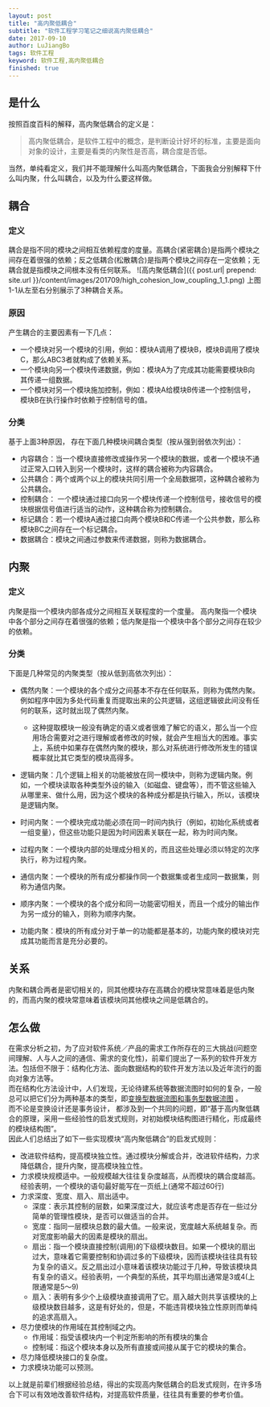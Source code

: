 ```yaml
---
layout: post
title: "高内聚低耦合"
subtitle: "软件工程学习笔记之细说高内聚低耦合"
date: 2017-09-10
author: LuJiangBo
tags: 软件工程
keyword: 软件工程,高内聚低耦合
finished: true
---
```


## 是什么
按照百度百科的解释，高内聚低耦合的定义是：  
> 高内聚低耦合，是软件工程中的概念，是判断设计好坏的标准，主要是面向对象的设计，主要是看类的内聚性是否高，耦合度是否低。    

当然，单纯看定义，我们并不能理解什么叫高内聚低耦合，下面我会分别解释下什么叫内聚，什么叫耦合，以及为什么要这样做。
## 耦合
### 定义
耦合是指不同的模块之间相互依赖程度的度量。高耦合(紧密耦合)是指两个模块之间存在着很强的依赖；反之低耦合(松散耦合)是指两个模块之间存在一定依赖；无耦合就是指模块之间根本没有任何联系。
![高内聚低耦合]({{ post.url| prepend: site.url  }}/content/images/201709/high_cohesion_low_coupling_1_1.png) 
上图1-1从左至右分别展示了3种耦合关系。
### 原因
产生耦合的主要因素有一下几点：  
* 一个模块对另一个模块的引用，例如：模块A调用了模块B，模块B调用了模块C，那么ABC3者就构成了依赖关系。
* 一个模块向另一个模块传递数据，例如：模块A为了完成其功能需要模块B向其传递一组数据。
* 一个模块对另一个模块施加控制，例如：模块A给模块B传递一个控制信号，模块B在执行操作时依赖于控制信号的值。   

### 分类

基于上面3种原因， 存在下面几种模块间耦合类型（按从强到弱依次列出）：
* 内容耦合：当一个模块直接修改或操作另一个模块的数据，或者一个模块不通过正常入口转入到另一个模块时，这样的耦合被称为内容耦合。
* 公共耦合：两个或两个以上的模块共同引用一个全局数据项，这种耦合被称为公共耦合。
* 控制耦合： 一个模块通过接口向另一个模块传递一个控制信号，接收信号的模块根据信号值进行适当的动作，这种耦合称为控制耦合。
* 标记耦合：若一个模块A通过接口向两个模块B和C传递一个公共参数，那么称模块BC之间存在一个标记耦合。
* 数据耦合：模块之间通过参数来传递数据，则称为数据耦合。

## 内聚
### 定义
内聚是指一个模块内部各成分之间相互关联程度的一个度量。
高内聚指一个模块中各个部分之间存在着很强的依赖；低内聚是指一个模块中各个部分之间存在较少的依赖。
### 分类
下面是几种常见的内聚类型（按从低到高依次列出）：
* 偶然内聚：一个模块的各个成分之间基本不存在任何联系，则称为偶然内聚。
例如程序中因为多处代码重复而提取出来的公共逻辑，这组逻辑彼此间没有任何的联系，这时就出现了偶然内聚。
    * 这种提取模块一般没有确定的语义或者很难了解它的语义，那么当一个应用场合需要对之进行理解或者修改的时候，就会产生相当大的困难。事实上，系统中如果存在偶然内聚的模块，那么对系统进行修改所发生的错误概率就比其它类型的模块高得多。

* 逻辑内聚：几个逻辑上相关的功能被放在同一模块中，则称为逻辑内聚。例如，一个模块读取各种类型外设的输入（如磁盘、键盘等），而不管这些输入从哪里来、做什么用，因为这个模块的各种成分都是执行输入，所以，该模块是逻辑内聚。
* 时间内聚：一个模块完成功能必须在同一时间内执行（例如，初始化系统或者一组变量），但这些功能只是因为时间因素关联在一起，称为时间内聚。
* 过程内聚：一个模块内部的处理成分相关的，而且这些处理必须以特定的次序执行，称为过程内聚。
* 通信内聚：一个模块的所有成分都操作同一个数据集或者生成同一数据集，则称为通信内聚。
* 顺序内聚：一个模块的各个成分和同一功能密切相关，而且一个成分的输出作为另一成分的输入，则称为顺序内聚。
* 功能内聚：模块的所有成分对于单一的功能都是基本的，功能内聚的模块对完成其功能而言是充分必要的。

## 关系
内聚和耦合两者是密切相关的，同其他模块存在高耦合的模块常意味着是低内聚的，而高内聚的模块常意味着该模块同其他模块之间是低耦合的。

## 怎么做
在需求分析之初，为了应对软件系统／产品的需求工作所存在的三大挑战(问题空间理解、人与人之间的通信、需求的变化性)，前辈们提出了一系列的软件开发方法。包括但不限于：结构化方法、面向数据结构的软件开发方法以及近年流行的面向对象方法等。  
而在结构化方法设计中，人们发现，无论待建系统等数据流图时如何的复杂，一般总可以把它们分为两种基本的类型，即[变换型数据流图和事务型数据流图](http://www.sytm.net/ruanjiankaifa/20131231131439.html) 。  
而不论是变换设计还是事务设计，
都涉及到一个共同的问题，即“基于高内聚低耦合的原理，采用一些经验性的启发式规则，对初始模块结构图进行精化，形成最终的模块结构图”。  
因此人们总结出了如下一些实现模块“高内聚低耦合”的启发式规则：
* 改进软件结构，提高模块独立性。通过模块分解或合并，改进软件结构，力求降低耦合，提升内聚，提高模块独立性。
* 力求模块规模适中。一般规模越大往往复杂度越高，从而模块的耦合度越高。经验表明，一个模块的语句最好能写在一页纸上(通常不超过60行)
* 力求深度、宽度、扇入、扇出适中。
    * 深度：表示其控制的层数，如果深度过大，就应该考虑是否存在一些过分简单的管理性模块，是否可以做适当的合并。
    * 宽度：指同一层模块总数的最大值。一般来说，宽度越大系统越复杂。而对宽度影响最大的因素是模块的扇出。
    * 扇出：指一个模块直接控制(调用)的下级模块数目。如果一个模块的扇出过大，意味着它需要控制和协调过多的下级模块，因而该模块往往具有较为复杂的语义。反之扇出过小意味着该模块功能过于几种，导致该模块具有复杂的语义。经验表明，一个典型的系统，其平均扇出通常是3或4(上限通常是5～9)
    * 扇入：表明有多少个上级模块直接调用了它。扇入越大则共享该模块的上级模块数目越多，这是有好处的，但是，不能违背模块独立性原则而单纯的追求高扇入。
* 尽力使模块的作用域在其控制域之内。
    * 作用域：指受该模块内一个判定所影响的所有模块的集合
    * 控制域：指这个模块本身以及所有直接或间接从属于它的模块的集合。
* 尽力降低模块接口的复杂度。
* 力求模块功能可以预测。   

以上就是前辈们根据经验总结，得出的实现高内聚低耦合的启发式规则，在许多场合下可以有效地改善软件结构，对提高软件质量，往往具有重要的参考价值。





